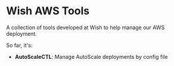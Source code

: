 Wish AWS Tools
========

A collection of tools developed at Wish to help manage our AWS deployment.

So far, it's:

* **AutoScaleCTL**: Manage AutoScale deployments by config file
